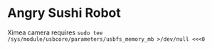 # Angry Sushi Robot

Ximea camera requires
`sudo tee /sys/module/usbcore/parameters/usbfs_memory_mb >/dev/null <<<0`

